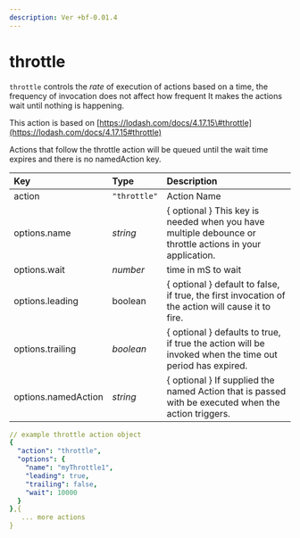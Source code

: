 ```yaml
---
description: Ver +bf-0.01.4
---
```


# throttle

`throttle` controls the _rate_ of execution of actions based on a time, the frequency of invocation does not affect how frequent  It makes the actions wait until nothing is happening.

This action is based on [https://lodash.com/docs/4.17.15\#throttle](https://lodash.com/docs/4.17.15#throttle)

Actions that follow the throttle action will be queued until the wait time expires and there is no namedAction key.

| Key | Type | Description |
| :--- | :--- | :--- |
| action | `"throttle"` | Action Name |
| options.name |  _string_ | { optional } This key is needed when you have multiple debounce or throttle actions in your application. |
| options.wait | _number_ | time in mS to wait |
| options.leading | boolean | { optional }  default to false, if true, the first invocation of the action will cause it to fire. |
| options.trailing | _boolean_ | { optional } defaults to true, if true the action will be invoked when the time out period has expired. |
| options.namedAction | _string_ | { optional } If supplied the named Action that is passed with be executed when the action triggers. |

```yaml
// example throttle action object
{
  "action": "throttle",
  "options": {
    "name": "myThrottle1",
    "leading": true,
    "trailing": false,
    "wait": 10000
  }
},{ 
   ... more actions
}
```



